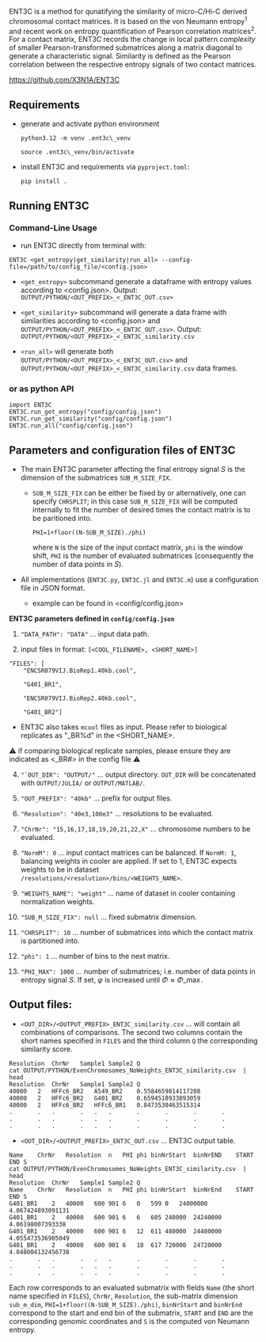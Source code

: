 ENT3C is a method for qunatifying the similarity of micro-C/Hi-C derived chromosomal contact matrices. It is based on the von Neumann entropy<sup>1</sup> and recent work on entropy quantification of Pearson correlation matrices<sup>2</sup>.
For a contact matrix, ENT3C records the change in local pattern *complexity* of smaller Pearson-transformed submatrices along a matrix diagonal to generate a characteristic signal. Similarity is defined as the Pearson correlation between the respective entropy signals of two contact matrices.

https://github.com/X3N1A/ENT3C


## Requirements

* generate and activate python environment 
	
	```
	python3.12 -m venv .ent3c\_venv

	source .ent3c\_venv/bin/activate
	```

* install ENT3C and requirements via ```pyproject.toml```: 

	```
	pip install .
	```

  

## Running ENT3C

### Command-Line Usage 
* run ENT3C directly from terminal with: 

```
ENT3C <get_entropy|get_similarity|run_all> --config-file=/path/to/config_file/<config.json>
```
	
* ```<get_entropy>``` subcommand generate a dataframe with entropy values according to <config.json>. Output: ```OUTPUT/PYTHON/<OUT_PREFIX>_<_ENT3C_OUT.csv>```
	
* ```<get_similarity>``` subcommand will generate a data frame with similarities according to <config.json> and ```OUTPUT/PYTHON/<OUT_PREFIX>_<_ENT3C_OUT.csv>```. Output: ```OUTPUT/PYTHON/<OUT_PREFIX>_<_ENT3C_similarity.csv```
	
* ```<run_all>``` will generate both ```OUTPUT/PYTHON/<OUT_PREFIX>_<_ENT3C_OUT.csv>``` and ```OUTPUT/PYTHON/<OUT_PREFIX>_<_ENT3C_similarity.csv``` data frames. 

### or as python API 

```
import ENT3C
ENT3C.run_get_entropy("config/config.json")
ENT3C.run_get_similarity("config/config.json")
ENT3C.run_all("config/config.json")
```

## Parameters and configuration files of ENT3C

* The main ENT3C parameter affecting the final entropy signal $S$ is the dimension of the submatrices ```SUB_M_SIZE_FIX```. 

	* ```SUB_M_SIZE_FIX``` can be either be fixed by or alternatively, one can specify ```CHRSPLIT```; in this case ```SUB_M_SIZE_FIX``` will be computed internally to fit the number of desired times the contact matrix is to be paritioned into. 

	  ```PHI=1+floor((N-SUB_M_SIZE)./phi)```

	  where ```N``` is the size of the input contact matrix, ```phi``` is the window shift, ```PHI``` is the number of evaluated submatrices (consequently the number of data points in $S$).

* All implementations (```ENT3C.py```, ```ENT3C.jl``` and ```ENT3C.m```) use a configuration file in JSON format. 
	* example can be found in <config/config.json>

**ENT3C parameters defined in ```config/config.json```**
1) ```"DATA_PATH": "DATA"``` $\dots$ input data path. 

2) input files in format: ```[<COOL_FILENAME>, <SHORT_NAME>]```
``` 
"FILES": [
	"ENCSR079VIJ.BioRep1.40kb.cool",
 
	"G401_BR1",
 
	"ENCSR079VIJ.BioRep2.40kb.cool",
 
	"G401_BR2"]
``` 
- ENT3C also takes ```mcool``` files as input. Please refer to biological replicates as "_BR%d" in the <SHORT_NAME>.

&#9888; if comparing biological replicate samples, please ensure they are indicated as <_BR\#> in the config file &#9888;

4) ```"`OUT_DIR": "OUTPUT/"``` $\dots$ output directory. ```OUT_DIR``` will be concatenated with ```OUTPUT/JULIA/``` or ```OUTPUT/MATLAB/```.

5) ```"OUT_PREFIX": "40kb"``` $\dots$ prefix for output files.

6) ```"Resolution": "40e3,100e3"``` $\dots$ resolutions to be evaluated. 

7) ```"ChrNr": "15,16,17,18,19,20,21,22,X"``` $\dots$ chromosome numbers to be evaluated.

8) ```"NormM": 0``` $\dots$ input contact matrices can be balanced. If ```NormM: 1```, balancing weights in cooler are applied. If set to 1, ENT3C expects weights to be in dataset ```/resolutions/<resolution>/bins/<WEIGHTS_NAME>```.

9) ```"WEIGHTS_NAME": "weight"``` $\dots$ name of dataset in cooler containing normalization weights.

10) ```"SUB_M_SIZE_FIX": null``` $\dots$ fixed submatrix dimension.

11) ```"CHRSPLIT": 10``` $\dots$ number of submatrices into which the contact matrix is partitioned into.

12) ```"phi": 1``` $\dots$ number of bins to the next matrix.

13) ```"PHI_MAX": 1000``` $\dots$ number of submatrices; i.e. number of data points in entropy signal $S$. 
If set, $\varphi$ is increased until $\Phi \approx \Phi\_{\max}$.

## Output files:
* ```<OUT_DIR>/<OUTPUT_PREFIX>_ENT3C_similarity.csv``` $\dots$ will contain all combinations of comparisons. The second two columns contain the short names specified in ```FILES``` and the third column ```Q``` the corresponding similarity score.  
```
Resolution	ChrNr	Sample1	Sample2	Q
cat OUTPUT/PYTHON/EvenChromosomes_NoWeights_ENT3C_similarity.csv  | head
Resolution	ChrNr	Sample1	Sample2	Q
40000	2	HFFc6_BR2	A549_BR2	0.5584659814117208
40000	2	HFFc6_BR2	G401_BR2	0.6594518933893059
40000	2	HFFc6_BR2	HFFc6_BR1	0.8473530463515314
.		.	.		.	.	.		.		.		.		.
.		.	.		.	.	.		.		.		.		.
.		.	.		.	.	.		.		.		.		.
```

* ```<OUT_DIR>/<OUTPUT_PREFIX>_ENT3C_OUT.csv``` $\dots$ ENT3C output table. 

```
Name	ChrNr	Resolution	n	PHI	phi	binNrStart	binNrEND	START	END	S
cat OUTPUT/PYTHON/EvenChromosomes_NoWeights_ENT3C_similarity.csv  | head
Resolution	ChrNr	Sample1	Sample2	Q
Name	ChrNr	Resolution	n	PHI	phi	binNrStart	binNrEnd	START	END	S
G401_BR1	2	40000	600	901	6	0	599	0	24000000	4.067424893091131
G401_BR1	2	40000	600	901	6	6	605	240000	24240000	4.06198007393338
G401_BR1	2	40000	600	901	6	12	611	480000	24480000	4.055473536905049
G401_BR1	2	40000	600	901	6	18	617	720000	24720000	4.048004132456738
.		.	.		.	.	.		.		.		.		.
.		.	.		.	.	.		.		.		.		.
.		.	.		.	.	.		.		.		.		.
```
Each row corresponds to an evaluated submatrix with fields ```Name``` (the short name specified in ```FILES```), ```ChrNr```, ```Resolution```, the sub-matrix dimension ```sub_m_dim```, ```PHI=1+floor((N-SUB_M_SIZE)./phi)```, ```binNrStart``` and ```binNrEnd``` correspond to the start and end bin of the submatrix, ```START``` and ```END``` are the corresponding genomic coordinates and ```S``` is the computed von Neumann entropy.
